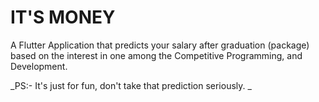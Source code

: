 # IT'S MONEY

A Flutter Application that predicts your salary after graduation (package) based on the interest in one among the Competitive Programming, and Development. 

_PS:- It's just for fun, don't take that prediction seriously. _
